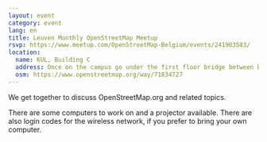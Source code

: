 ```yaml
---
layout: event
category: event
lang: en
title: Leuven Monthly OpenStreetMap Meetup
rsvp: https://www.meetup.com/OpenStreetMap-Belgium/events/241903583/
location:
  name: KUL, Building C
  address: Once on the campus go under the first floor bridge between buildings C and E. Then go through the door on your right.
  osm: https://www.openstreetmap.org/way/71834727
---
```

We get together to discuss OpenStreetMap.org and related topics.

There are some computers to work on and a projector available. There are also login codes for the wireless network, if you prefer to bring your own computer. 
